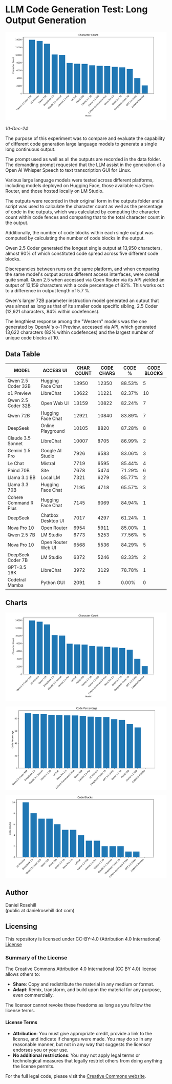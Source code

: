 #  LLM Code Generation Test: Long Output Generation

![alt text](charts/1.png)

*10-Dec-24*

The purpose of this experiment was to compare and evaluate the capability of different code generation large language models to generate a single long continuous output. 

The prompt used as well as all the outputs are recorded in the data folder. The demanding prompt requested that the LLM assist in the generation of a Open AI Whisper Speech to text transcription GUI for Linux. 

Various large language models were tested across different platforms, including models deployed on Hugging Face, those available via Open Router, and those hosted locally on LM Studio. 

The outputs were recorded in their original form in the outputs folder and a script was used to calculate the character count as well as the percentage of code in the outputs, which was calculated by computing the character count within code fences and comparing that to the total character count in the output. 

Additionally, the number of code blocks within each single output was computed by calculating the number of code blocks in the output. 

Qwen 2.5 Coder generated the longest single output at 13,950 characters, almost 90% of which constituted code spread across five different code blocks.  

Discrepancies between runs on the same platform, and when comparing the same model's output across different access interfaces, were overall quite small. Quen 2.5 when accessed via Open Router via its API yielded an output of 13,159 characters with a code percentage of 82%. This works out to a difference in output length of 5.7 %.

Qwen's larger 72B parameter instruction model generated an output that was almost as long as that of its smaller code specific sibling, 2.5 Coder (12,921 characters, 84% within codefences). 

The lengthiest response among the "Western" models was the one generated by OpenAI's o-1 Preview, accessed via API, which generated 13,622 characters (82% within codefences) and the largest number of unique code blocks at 10. 

## Data Table

| MODEL | ACCESS UI | CHAR COUNT | CODE CHARS | CODE % | CODE BLOCKS |
|-------|-----------|------------|------------|---------|-------------|
| Qwen 2.5 Coder 32B | Hugging Face Chat | 13950 | 12350 | 88.53% | 5 |
| o1 Preview | LibreChat | 13622 | 11221 | 82.37% | 10 |
| Qwen 2.5 Coder 32B | Open Web UI | 13159 | 10822 | 82.24% | 7 |
| Qwen 72B | Hugging Face Chat | 12921 | 10840 | 83.89% | 7 |
| DeepSeek | Online Playground | 10105 | 8820 | 87.28% | 8 |
| Claude 3.5 Sonnet | LibreChat | 10007 | 8705 | 86.99% | 2 |
| Gemini 1.5 Pro | Google AI Studio | 7926 | 6583 | 83.06% | 3 |
| Le Chat | Mistral | 7719 | 6595 | 85.44% | 4 |
| Phind 70B | Site | 7678 | 5474 | 71.29% | 6 |
| Llama 3.1 BB | Local LM | 7321 | 6279 | 85.77% | 2 |
| Llama 3.3 70B | Hugging Face Chat | 7195 | 4718 | 65.57% | 3 |
| Cohere Command R Plus | Hugging Face Chat | 7145 | 6069 | 84.94% | 1 |
| DeepSeek | Chatbox Desktop UI | 7017 | 4297 | 61.24% | 1 |
| Nova Pro 10 | Open Router | 6954 | 5911 | 85.00% | 1 |
| Qwen 2.5 7B | LM Studio | 6773 | 5253 | 77.56% | 5 |
| Nova Pro 10 | Open Router Web UI | 6568 | 5536 | 84.29% | 5 |
| DeepSeek Coder 7B | LM Studio | 6372 | 5246 | 82.33% | 2 |
| GPT-3.5 16K | LibreChat | 3972 | 3129 | 78.78% | 1 |
| Codetral Mamba | Python GUI | 2091 | 0 | 0.00% | 0 |
 
## Charts

![alt text](charts/1.png)

![alt text](charts/2.png)

![alt text](charts/3.png)


## Author

Daniel Rosehill  
(public at danielrosehill dot com)

## Licensing

This repository is licensed under CC-BY-4.0 (Attribution 4.0 International) 
[License](https://creativecommons.org/licenses/by/4.0/)

### Summary of the License
The Creative Commons Attribution 4.0 International (CC BY 4.0) license allows others to:
- **Share**: Copy and redistribute the material in any medium or format.
- **Adapt**: Remix, transform, and build upon the material for any purpose, even commercially.

The licensor cannot revoke these freedoms as long as you follow the license terms.

#### License Terms
- **Attribution**: You must give appropriate credit, provide a link to the license, and indicate if changes were made. You may do so in any reasonable manner, but not in any way that suggests the licensor endorses you or your use.
- **No additional restrictions**: You may not apply legal terms or technological measures that legally restrict others from doing anything the license permits.

For the full legal code, please visit the [Creative Commons website](https://creativecommons.org/licenses/by/4.0/legalcode).